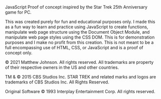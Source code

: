JavaScript Proof of concept inspired by the Star Trek 25th Anniversary game for PC.

This was created purely for fun and educational purposes only. I made this as a fun way to learn and practice using JavaScript to create functions, manipulate web page structure using the Document Object Module, and manipulate web page styles using the CSS DOM. This is for demonstration purposes and I make no profit from this creation. This is not meant to be a full encompassing use of HTML, CSS, or JavaScript and is a proof of concept only.

© 2021 Matthew Johnson. All rights reserved. All trademarks are property of their respective owners in the US and other countries.

TM & © 2015 CBS Studios Inc. STAR TREK and related marks and logos are trademarks of CBS Studios Inc. All Rights Reserved.

Original Software © 1993 Interplay Entertainment Corp. All rights reserved.
